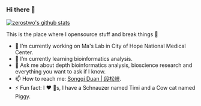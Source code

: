 ### Hi there 👋

<!--
**zerostwo/zerostwo** is a ✨ _special_ ✨ repository because its `README.md` (this file) appears on your GitHub profile.
-->

[![zerostwo's github stats](https://github-readme-stats.vercel.app/api?username=zerostwo&count_private=true&show_icons=true&theme=default)](https://songqi.online) 

This is the place where I opensource stuff and break things :rofl:

- 🔭 I’m currently working on Ma's Lab in City of Hope National Medical Center.
- 🌱 I’m currently learning bioinformatics analysis.
- 💬 Ask me about depth bioinformatics analysis, bioscience research and everything you want to ask if I know.
- 📫 How to reach me: [Songqi Duan | 段松岐](https://songqi.org).
- ⚡ Fun fact: I :heart: :dog:s, I have a Schnauzer named Timi and a Cow cat named Piggy.
<!-- - 🤔 I’m looking for help with ...-->
<!-- - 😄 Pronouns: ... -->
